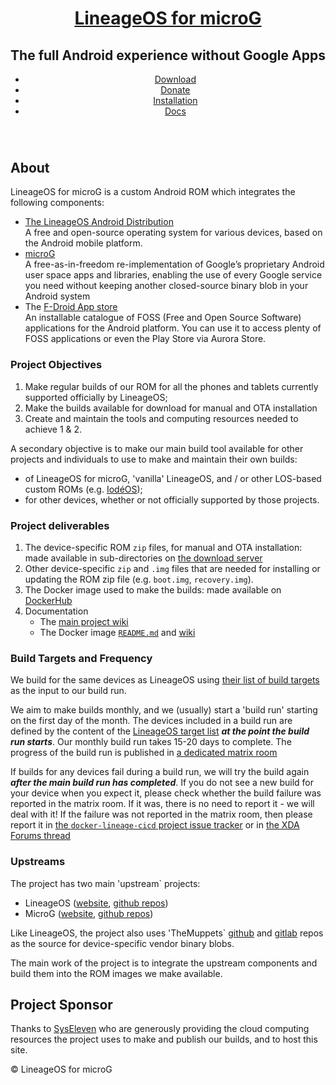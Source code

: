 <header id="header">
  <div class="content">
    <h1><a href="#">LineageOS for microG</a></h1>
    <h2>The full Android experience without Google Apps</h2>
    <ul class="actions">
      <p>
      <li>
        <a href="https://download.lineage.microg.org/" class=
        "button special icon fa-download">Download</a>
      </li>
      <li>
        <a href="https://liberapay.com/microG/" class=
        "button icon scrolly">
          <i class="fa fa-heart" aria-hidden="true" style="color:#EB1E63"></i>
          Donate</a>
      </li>
      <li>
        <a href="https://github.com/lineageos4microg/l4m-wiki/wiki/Installation" class=
        "button icon fa-chevron-down scrolly">Installation</a>
      </li>
      <li>
        <a href="https://github.com/lineageos4microg/l4m-wiki/wiki/" class=
        "button icon fa-chevron-down scrolly">Docs</a>
      </li>
      </p>
    </ul>
  </div>
  <div class="inner"><img src="/images/screen_logo.jpg" alt=
    ""></div>
</header>

## About
LineageOS for microG is a custom Android ROM which integrates the following components:
- [The LineageOS Android Distribution](https://lineageos.org/)<br>A free and open-source operating system for various devices, based on the Android mobile platform.
- [microG](https://microg.org/)<br>A free-as-in-freedom re-implementation of Google’s proprietary Android user space apps and libraries, enabling the use of every Google service you need without keeping another closed-source binary blob in your Android system
- The [F-Droid App store](https://f-droid.org/)<br>An installable catalogue of FOSS (Free and Open Source Software) applications for the Android platform. You can use it to access plenty of FOSS applications or even the Play Store via Aurora Store.

### Project Objectives

1. Make regular builds of our ROM for all the phones and tablets currently supported officially by LineageOS;
2. Make the builds available for download for manual and OTA installation
3. Create and maintain the tools and computing resources needed to achieve 1 & 2.

A secondary objective is to make our main build tool available for other projects and individuals to use to make and maintain their own builds:

- of LineageOS for microG, 'vanilla' LineageOS, and / or other LOS-based custom ROMs (e.g. [IodéOS](https://iode.tech/));
- for other devices, whether or not officially supported by those projects.

### Project deliverables

1. The device-specific ROM `zip` files, for manual and OTA installation: made available in sub-directories on [the download server](https://download.lineage.microg.org/)
2. Other device-specific `zip` and `.img` files that are needed for installing or updating the ROM zip file (e.g. `boot.img`,  `recovery.img`).
3. The Docker image used to make the builds: made available on [DockerHub](https://hub.docker.com/r/lineageos4microg/docker-lineage-cicd/)
4. Documentation
    - The [main project wiki](https://github.com/lineageos4microg/l4m-wiki/wiki)
    - The Docker image [`README.md`](https://github.com/lineageos4microg/docker-lineage-cicd#) and [wiki](https://github.com/lineageos4microg/docker-lineage-cicd/wiki)

### Build Targets and Frequency

We build for the same devices as LineageOS using [their list of build targets](https://github.com/LineageOS/hudson/blob/main/lineage-build-targets) as the input to our build run.

We aim to make builds monthly, and we (usually) start a 'build run' starting on the first day of the month. The devices included in a build run are defined by the content of the [LineageOS target list](https://github.com/LineageOS/hudson/blob/main/lineage-build-targets) ***at the point the build run starts***. Our monthly build run takes 15-20 days to complete. The progress of the build run is published in [a dedicated matrix room](https://matrix.to/#/#microg-lineage-os-builds:matrix.domainepublic.net)

If builds for any devices fail during a build run, we will try the build again ***after the main build run has completed***. If you do not see a new build for your device when you expect it, please check whether the build failure was reported in the matrix room. If it was, there is no need to report it - we will deal with it! If the failure was not reported in the matrix room, then please report it in [the `docker-lineage-cicd` project issue tracker](https://github.com/lineageos4microg/docker-lineage-cicd/issues) or in [the XDA Forums thread](https://xdaforums.com/t/lineageos-for-microg.3700997/)

### Upstreams

The project has two main 'upstream` projects:

- LineageOS ([website](https://lineageos.org/), [github repos](https://github.com/LineageOS))
- MicroG ([website](https://microg.org/), [github repos](https://github.com/microg))

Like LineageOS, the project also uses 'TheMuppets` [github](https://github.com/TheMuppets/) and [gitlab](https://gitlab.com/the-muppets) repos as the source for device-specific vendor binary blobs.

The main work of the project is to integrate the upstream components and build them into the ROM images we make available.


## Project Sponsor
Thanks to [SysEleven](https://www.syseleven.de/en/) who are generously providing the cloud computing resources the project uses to make and publish our builds, and to host this site.


<footer id="footer">
  <p class="copyright">© LineageOS for microG</p>
</footer>
